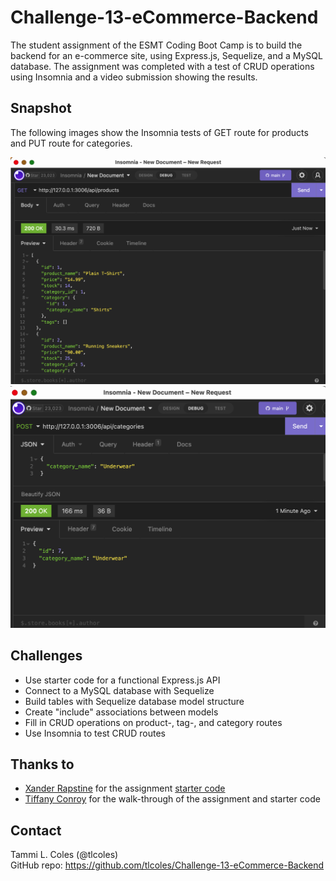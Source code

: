 # Challenge-13-eCommerce-Backend
The student assignment of the ESMT Coding Boot Camp is to build the backend for an e-commerce site, using Express.js, Sequelize, and a MySQL database. The assignment was completed with a test of CRUD operations using Insomnia and a video submission showing the results. 

## Snapshot
The following images show the Insomnia tests of GET route for products and PUT route for categories.

![GET products](./assets/images/get-products.png)
![POST categories](./assets/images/post-categories.png)

## Challenges
* Use starter code for a functional Express.js API  
* Connect to a MySQL database with Sequelize  
* Build tables with Sequelize database model structure  
* Create "include" associations between models  
* Fill in CRUD operations on product-, tag-, and category routes
* Use Insomnia to test CRUD routes  


## Thanks to
* [Xander Rapstine](https://github.com/Xandromus) for the assignment [starter code](https://github.com/coding-boot-camp/fantastic-umbrella)  
* [Tiffany Conroy](https://github.com/theophani) for the walk-through of the assignment and starter code  

## Contact
Tammi L. Coles (@tlcoles)  
GitHub repo: https://github.com/tlcoles/Challenge-13-eCommerce-Backend  